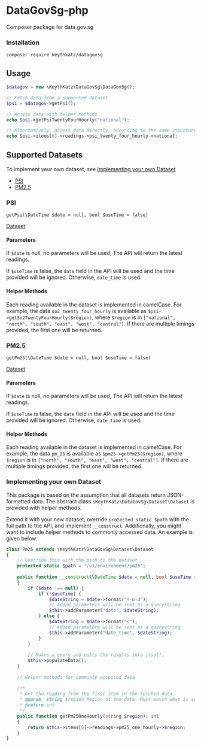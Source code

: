 # DataGovSg-php
Composer package for data.gov.sg

### Installation
``composer require keythkatz/datagovsg``

## Usage
```php
$datagov = new \KeythKatz\DataGovSg\DataGovSg();

// Fetch data from a supported dataset
$psi = $datagov->getPsi();

// Access data with helper methods
echo $psi->getPsiTwentyFourHourly("national");

// Alternatively, access data directly, according to the same structure in JSON
echo $psi->items[0]->readings->psi_twenty_four_hourly->national;
```

## Supported Datasets
To implement your own dataset, see [Implementing your own Dataset](#implementing-your-own-dataset)

- [PSI](#psi)
- [PM2.5](#pm25)

### PSI
``getPsi(\DateTime $date = null, bool $useTime = false)``

[Dataset](https://data.gov.sg/dataset/psi)

#### Parameters
If ``$date`` is null, no parameters will be used, The API will return the latest readings.

If ``$useTime`` is false, the ``date`` field in the API will be used and the time provided will be ignored. Otherwise, ``date_time`` is used.

#### Helper Methods
Each reading available in the dataset is implemented in camelCase. For example, the data ``so2_twenty_four_hourly`` is available as ``$psi->getSo2TwentyFourHourly($region)``, where ``$region`` is in ``["national", "north", "south", "east", "west", "central"]``. If there are multiple timings provided, the first one will be returned.

### PM2.5
``getPm25(\DateTime $date = null, bool $useTime = false)``

[Dataset](https://data.gov.sg/dataset/pm2-5)

#### Parameters
If ``$date`` is null, no parameters will be used, The API will return the latest readings.

If ``$useTime`` is false, the ``date`` field in the API will be used and the time provided will be ignored. Otherwise, ``date_time`` is used.

#### Helper Methods
Each reading available in the dataset is implemented in camelCase. For example, the data ``pm_25`` is available as ``$pm25->getPm25($region)``, where ``$region`` is in ``["north", "south", "east", "west", "central"]``. If there are multiple timings provided, the first one will be returned.

### Implementing your own Dataset
This package is based on the assumption that all datasets return JSON-formatted data. The abstract class ``\KeythKatz\DataGovSg\Dataset\Dataset`` is provided with helper methods.

Extend it with your new dataset, override ``protected static $path`` with the full path to the API, and implement ``__construct``. Additionally, you might want to include helper methods to commonly accessed data. An example is given below:

```php
class Pm25 extends \KeythKatz\DataGovSg\Dataset\Dataset
{
	// Override this with the path to the dataset
	protected static $path = "/v1/environment/pm25";
    
    public function __construct(\DateTime $date = null, bool $useTime = false)
    {
        if ($date !== null) {
            if (!$useTime) {
                $dateString = $date->format("Y-m-d");
                // Added parameters will be sent as a querystring
                $this->addParameter("date", $dateString);
            } else {
                $dateString = $date->format("c");
                // Added parameters will be sent as a querystring
                $this->addParameter("date_time", $dateString);
            }
        }
		
        // Makes a query and pulls the results into itself.
        $this->populateData();
    }
    
    // Helper methods for commonly accessed data
    
    /**
     * Get the reading from the first item in the fetched data.
     * @param  string $region Region of the data. Must match what is available on the API.
     * @return int
     */
    public function getPm25OneHourly(string $region): int
    {
        return $this->items[0]->readings->pm25_one_hourly->$region;
    }
}
```
